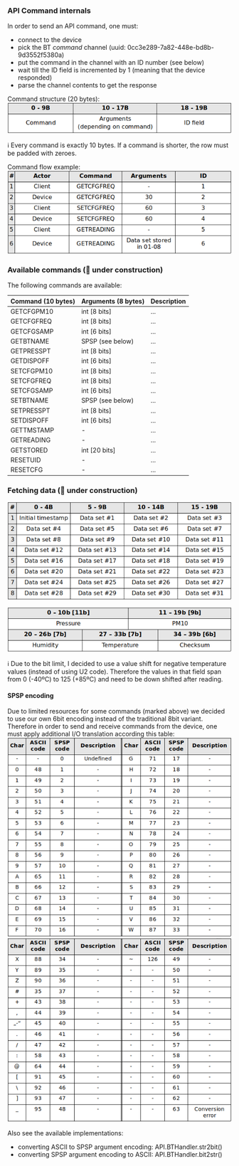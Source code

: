 ### API Command internals
In order to send an API command, one must:
* connect to the device
* pick the BT *command* channel (uuid: 0cc3e289-7a82-448e-bd8b-9d3552f5380a)
* put the command in the channel with an ID number (see below)
* wait till the ID field is incremented by 1 (meaning that the device responded)
* parse the channel contents to get the response

Command structure (20 bytes):  
![command structure](../doc/SPSP_API_command.png)

:information_source: Every command is exactly 10 bytes. If a command is shorter, the row must be padded with zeroes.

Command flow example:  
![command flow](../doc/SPSP_API_command_example.png)

### Available commands (:construction: under construction)
The following commands are available:

Command (10 bytes) | Arguments (8 bytes) | Description
--- | --- | ---
GETCFGPM10 | int [8 bits] | ...
GETCFGFREQ | int [8 bits] | ...
GETCFGSAMP | int [6 bits] | ...
GETBTNAME | SPSP (see below) | ...
GETPRESSPT | int [8 bits] | ...
GETDISPOFF | int [6 bits] | ...
SETCFGPM10 | int [8 bits] | ...
SETCFGFREQ | int [8 bits] | ...
SETCFGSAMP | int [6 bits] | ...
SETBTNAME | SPSP (see below) | ...
SETPRESSPT | int [8 bits] | ...
SETDISPOFF | int [6 bits] | ...
GETTMSTAMP | - | ...
GETREADING | - | ...
GETSTORED | int [20 bits] | ...
RESETUID | - | ...
RESETCFG | - | ...

### Fetching data (:construction: under construction)

![channel data contents](../doc/SPSP_API_channel_data.png)

![data set definition](../doc/SPSP_API_data_set.png)

:information_source: Due to the bit limit, I decided to use a value shift for negative temperature values (instead of using U2 code). Therefore the values in that field span from 0 (-40ºC) to 125 (+85ºC) and need to be down shifted after reading.

#### SPSP encoding
Due to limited resources for some commands (marked above) we decided to use our own 6bit encoding instead of the traditional 8bit variant. Therefore in order to send and receive commands from the device, one must apply additional I/O translation according this table:  
![ascii2spsp1](../doc/SPSP_API_ascii1.png)
![ascii2spsp2](../doc/SPSP_API_ascii2.png)


Also see the available implementations:
* converting ASCII to SPSP argument encoding: API.BTHandler.str2bit()
* converting SPSP argument encoding to ASCII: API.BTHandler.bit2str()
